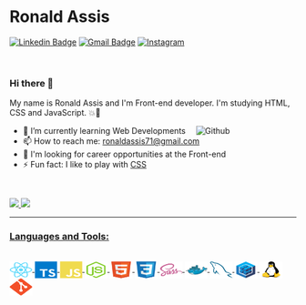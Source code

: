 # Ronald Assis

[![Linkedin Badge](https://img.shields.io/badge/-ronaldassis-blue?style=flat-square&logo=Linkedin&logoColor=white&link=https://www.linkedin.com/in/ronald-assis/)](https://www.linkedin.com/in/ronald-assis/)
[![Gmail Badge](https://img.shields.io/badge/-ronaldassis71@gmail.com-c14438?style=flat-square&logo=Gmail&logoColor=white&link=mailto:ronaldassis71@gmail.com)](mailto:ronaldassis71@gmail.com)
[![Instagram](https://img.shields.io/badge/-ronald_assis.s-e4405f?style=flat-square&logo=Instagram&logoColor=white&link=https://www.instagram.com/ronald_assis.s/)](https://www.instagram.com/ronald_assis.s/)

&nbsp;

### Hi there 👋

<p>My name is Ronald Assis and I'm Front-end developer. I'm studying HTML, CSS and JavaScript. 💥🚀</p>




 <img width="35%"  align="right" alt="Github" src="https://raw.githubusercontent.com/onimur/.github/master/.resources/git-header.svg" />

- 🌱 I’m currently learning Web Developments 
- 📫 How to reach me: ronaldassis71@gmail.com
- 🚀 I'm looking for career opportunities at the Front-end
- ⚡ Fun fact: I like to play with [CSS](https://github.com/topics/css)

<!--


<img width="55%" align="right" alt="Github" src="https://raw.githubusercontent.com/onimur/.github/master/.resources/git-header.svg" />

Here are some ideas to get you started:

- 🔭 I’m currently working on ...
- 🌱 I’m currently learning ...
- 👯 I’m looking to collaborate on ...
- 🤔 I’m looking for help with ...
- 💬 Ask me about ...
- 📫 How to reach me: ...
- 😄 Pronouns: ...
- ⚡ Fun fact: ...
-->



&nbsp;

<div>
  <a href="https://github.com/ronald-assis">
  <img height="180em" margin-right="5px" src="https://github-readme-stats.vercel.app/api?username=ronald-assis&show_icons=true&theme=dracula&include_all_commits=true&count_private=true"/>
  <img height="180em" src="https://github-readme-stats.vercel.app/api/top-langs/?username=ronald-assis&layout=compact&langs_count=16&theme=dracula"/>
</div>
 
 ---

### Languages and Tools: 

<div style="display: inline_block"><br>
  <img align="center" alt="Ronald-ReactJS" height="30" width="40" src="https://raw.githubusercontent.com/devicons/devicon/master/icons/react/react-original.svg">
 <img align="center" alt="Ronald-Ts" height="30" width="40" src="https://raw.githubusercontent.com/devicons/devicon/master/icons/typescript/typescript-original.svg">
  <img align="center" alt="Ronald-Js" height="30" width="40" src="https://raw.githubusercontent.com/devicons/devicon/master/icons/javascript/javascript-plain.svg">
 <img align="center" alt="Ronald-NodeJs" height="30" width="40" src="https://raw.githubusercontent.com/devicons/devicon/master/icons/nodejs/nodejs-original.svg">
 <img align="center" alt="Ronald-HTML" height="30" width="40" src="https://raw.githubusercontent.com/devicons/devicon/master/icons/html5/html5-original.svg">
  <img align="center" alt="Ronald-CSS" height="30" width="40" src="https://raw.githubusercontent.com/devicons/devicon/master/icons/css3/css3-original.svg"> 
  <img align="center" alt="Ronald-SASS" height="30" width="40" src="https://raw.githubusercontent.com/devicons/devicon/master/icons/sass/sass-original.svg">
 <img align="center" alt="Ronald-Docker" height="30" width="40" src="https://raw.githubusercontent.com/devicons/devicon/master/icons/docker/docker-original.svg">
 <img align="center" alt="Ronald-MySQL" height="30" width="40" src="https://raw.githubusercontent.com/devicons/devicon/master/icons/mysql/mysql-original.svg">
 <img align="center" alt="Ronald-Sequelize" height="30" width="40" src="https://raw.githubusercontent.com/devicons/devicon/master/icons/sequelize/sequelize-original.svg">
  <img align="center" alt="Ronald-Lilux" height="30" width="40" src="https://raw.githubusercontent.com/devicons/devicon/master/icons/linux/linux-original.svg">
  <img align="center" alt="Ronald-Git" height="30" width="40" src="https://raw.githubusercontent.com/devicons/devicon/master/icons/git/git-original.svg">
</div>
